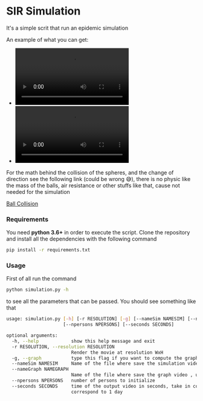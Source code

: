 # SIR Simulation

It's a simple scrit that run an epidemic simulation

An example of what you can get:  
- ![Simulation](https://user-images.githubusercontent.com/43886147/109726410-ffbe7880-7bb2-11eb-9f0f-05fb836a64e3.mp4)  
- ![Graph](https://user-images.githubusercontent.com/43886147/109726435-0816b380-7bb3-11eb-9dde-6a5cf8c11c52.mp4)

For the math behind the collision of the spheres, and the change of direction see the following link (could be wrong 😅), there is no physic like the mass of the balls, air resistance or other stuffs like that, cause not needed for the simulation  

[Ball Collision](https://github.com/vlnraf/CMCS/blob/master/epidemic_simulation/Ball%20collision.pdf)

### Requirements

You need **python 3.6+** in order to execute the script. Clone the repository and install all the dependencies with the following command
```sh
pip install -r requirements.txt
```

### Usage

First of all run the command
```sh
python simulation.py -h
```
to see all the parameters that can be passed. You should see something like that
```sh
usage: simulation.py [-h] [-r RESOLUTION] [-g] [--nameSim NAMESIM] [--nameGraph NAMEGRAPH]
                     [--npersons NPERSONS] [--seconds SECONDS]

optional arguments:
  -h, --help            show this help message and exit
  -r RESOLUTION, --resolution RESOLUTION
                        Render the movie at resolution WxH
  -g, --graph           type this flag if you want to compute the graph
  --nameSim NAMESIM     Name of the file where save the simulation video , use .mp4
  --nameGraph NAMEGRAPH
                        Name of the file where save the graph video , use .mp4
  --npersons NPERSONS   number of persons to initialize
  --seconds SECONDS     time of the output video in seconds, take in consideration that every second
                        correspond to 1 day
```
